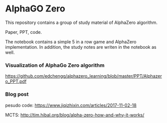 # AlphaGO Zero

This repository contains a group of study material of AlphaZero algorithm.

Paper, PPT, code.

The notebook contains a simple 5 in a row game and AlphaZero implementation. In addition, the study notes are writen in the notebook as well.


### Visualization of AlphaGo Zero algorithm

https://github.com/edchengg/alphazero_learning/blob/master/PPT/Alphazero_PPT.pdf

### Blog post

pesudo code: https://www.jiqizhixin.com/articles/2017-11-02-18 

MCTS: http://tim.hibal.org/blog/alpha-zero-how-and-why-it-works/
